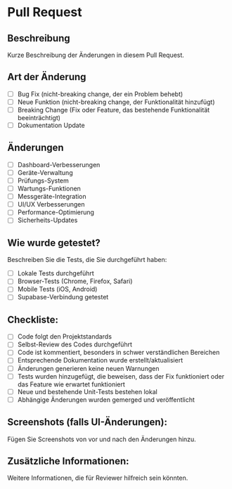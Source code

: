 # Pull Request

## Beschreibung
Kurze Beschreibung der Änderungen in diesem Pull Request.

## Art der Änderung
- [ ] Bug Fix (nicht-breaking change, der ein Problem behebt)
- [ ] Neue Funktion (nicht-breaking change, der Funktionalität hinzufügt)
- [ ] Breaking Change (Fix oder Feature, das bestehende Funktionalität beeinträchtigt)
- [ ] Dokumentation Update

## Änderungen
- [ ] Dashboard-Verbesserungen
- [ ] Geräte-Verwaltung
- [ ] Prüfungs-System
- [ ] Wartungs-Funktionen
- [ ] Messgeräte-Integration
- [ ] UI/UX Verbesserungen
- [ ] Performance-Optimierung
- [ ] Sicherheits-Updates

## Wie wurde getestet?
Beschreiben Sie die Tests, die Sie durchgeführt haben:
- [ ] Lokale Tests durchgeführt
- [ ] Browser-Tests (Chrome, Firefox, Safari)
- [ ] Mobile Tests (iOS, Android)
- [ ] Supabase-Verbindung getestet

## Checkliste:
- [ ] Code folgt den Projektstandards
- [ ] Selbst-Review des Codes durchgeführt
- [ ] Code ist kommentiert, besonders in schwer verständlichen Bereichen
- [ ] Entsprechende Dokumentation wurde erstellt/aktualisiert
- [ ] Änderungen generieren keine neuen Warnungen
- [ ] Tests wurden hinzugefügt, die beweisen, dass der Fix funktioniert oder das Feature wie erwartet funktioniert
- [ ] Neue und bestehende Unit-Tests bestehen lokal
- [ ] Abhängige Änderungen wurden gemerged und veröffentlicht

## Screenshots (falls UI-Änderungen):
Fügen Sie Screenshots von vor und nach den Änderungen hinzu.

## Zusätzliche Informationen:
Weitere Informationen, die für Reviewer hilfreich sein könnten.
